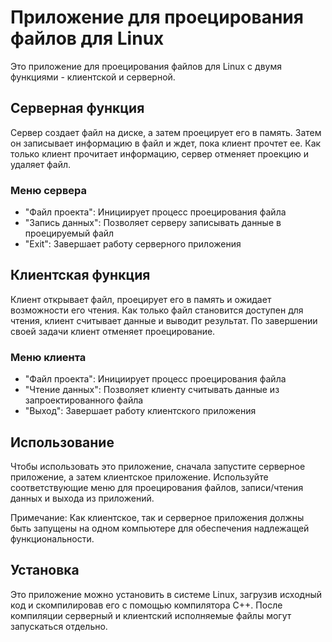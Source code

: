 # Приложение для проецирования файлов для Linux

Это приложение для проецирования файлов для Linux с двумя функциями - клиентской и серверной.

## Серверная функция
Сервер создает файл на диске, а затем проецирует его в память. Затем он записывает информацию в файл и ждет, пока клиент прочтет ее. Как только клиент прочитает информацию, сервер отменяет проекцию и удаляет файл.

### Меню сервера
- "Файл проекта": Инициирует процесс проецирования файла
- "Запись данных": Позволяет серверу записывать данные в проецируемый файл
- "Exit": Завершает работу серверного приложения

## Клиентская функция
Клиент открывает файл, проецирует его в память и ожидает возможности его чтения. Как только файл становится доступен для чтения, клиент считывает данные и выводит результат. По завершении своей задачи клиент отменяет проецирование.

### Меню клиента
- "Файл проекта": Инициирует процесс проецирования файла
- "Чтение данных": Позволяет клиенту считывать данные из запроектированного файла
- "Выход": Завершает работу клиентского приложения

## Использование
Чтобы использовать это приложение, сначала запустите серверное приложение, а затем клиентское приложение. Используйте соответствующие меню для проецирования файлов, записи/чтения данных и выхода из приложений.

Примечание: Как клиентское, так и серверное приложения должны быть запущены на одном компьютере для обеспечения надлежащей функциональности.

## Установка
Это приложение можно установить в системе Linux, загрузив исходный код и скомпилировав его с помощью компилятора C++. После компиляции серверный и клиентский исполняемые файлы могут запускаться отдельно.
